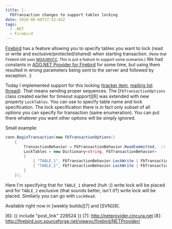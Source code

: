 ```yaml
---
title: |-
  FbTransaction changes to support tables locking
date: 2010-08-08T17:52:42Z
tags:
  - .NET
  - Firebird
---
```

[Firebird][1] has a feature allowing you to specify tables you want to lock (read or write and exclusive/protected/shared) when starting transaction. <small>(Note that Firebird still uses [MGA/MVCC][2]. This is just a feature to support some scenarios.)</small> We had constants in [ADO.NET Provider for Firebird][3] for some time, but using them resulted in wrong parameters being sent to the server and followed by exception. :)

Today I implemented support for this locking ([tracker item][4], [mailing list thread][5]). That means sending proper sequences. The [`FbTransactionOptions` class created earlier for timeout support][6] was extended with new property `LockTables`. You can use to specify table name and lock specification. The lock specification there is in fact only subset of all options you can specify for transaction (same enumeration). You can put there whatever you want other options will be simply ignored.

Small example:

```csharp
conn.BeginTransaction(new FbTransactionOptions()
	{
		TransactionBehavior = FbTransactionBehavior.ReadCommitted,  // etc.
		LockTables = new Dictionary<string, FbTransactionBehavior>
		{
			{ "TABLE_1", FbTransactionBehavior.LockWrite | FbTransactionBehavior.Shared },
			{ "TABLE_2", FbTransactionBehavior.LockWrite | FbTransactionBehavior.Exclusive }
		}
	});
```

Here I'm specifying that for `TABLE_1` shared (huh :)) write lock will be placed and for `TABLE_2` exclusive (that sounds better, isn't it?) write lock will be placed. Similarly you can go with `LockRead`.

Available right now in [weekly builds][7] and [SVN][8].

[1]: http://www.firebirdsql.org
[2]: http://en.wikipedia.org/wiki/Multiversion_concurrency_control
[3]: http://www.firebirdsql.org/index.php?op=files&id=netprovider
[4]: http://tracker.firebirdsql.org/browse/DNET-338
[5]: http://firebird.1100200.n4.nabble.com/Transaction-configuration-with-the-ADO-NET-Data-provider-for-Firebird-td2311603.html
[6]: {{ include "post_link" 228524 }}
[7]: http://netprovider.cincura.net
[8]: http://firebird.svn.sourceforge.net/viewvc/firebird/NETProvider/
